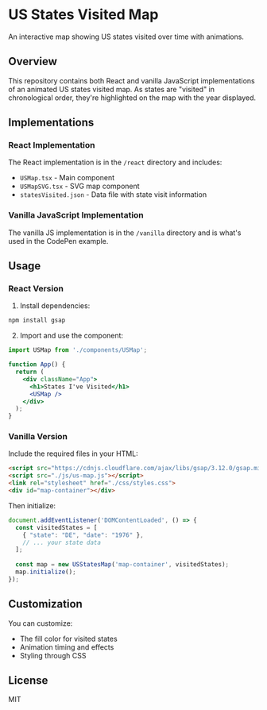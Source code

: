 # US States Visited Map

An interactive map showing US states visited over time with animations.

## Overview

This repository contains both React and vanilla JavaScript implementations of an animated US states visited map. As states are "visited" in chronological order, they're highlighted on the map with the year displayed.

## Implementations

### React Implementation

The React implementation is in the `/react` directory and includes:
- `USMap.tsx` - Main component
- `USMapSVG.tsx` - SVG map component
- `statesVisited.json` - Data file with state visit information

### Vanilla JavaScript Implementation

The vanilla JS implementation is in the `/vanilla` directory and is what's used in the CodePen example.

## Usage

### React Version

1. Install dependencies:
```bash
npm install gsap
```

2. Import and use the component:
```jsx
import USMap from './components/USMap';

function App() {
  return (
    <div className="App">
      <h1>States I've Visited</h1>
      <USMap />
    </div>
  );
}
```

### Vanilla Version

Include the required files in your HTML:
```html
<script src="https://cdnjs.cloudflare.com/ajax/libs/gsap/3.12.0/gsap.min.js"></script>
<script src="./js/us-map.js"></script>
<link rel="stylesheet" href="./css/styles.css">
<div id="map-container"></div>
```

Then initialize:
```js
document.addEventListener('DOMContentLoaded', () => {
  const visitedStates = [
    { "state": "DE", "date": "1976" },
    // ... your state data
  ];
  
  const map = new USStatesMap('map-container', visitedStates);
  map.initialize();
});
```

## Customization

You can customize:
- The fill color for visited states 
- Animation timing and effects
- Styling through CSS

## License

MIT
